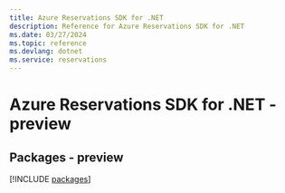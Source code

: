 ```yaml
---
title: Azure Reservations SDK for .NET
description: Reference for Azure Reservations SDK for .NET
ms.date: 03/27/2024
ms.topic: reference
ms.devlang: dotnet
ms.service: reservations
---
```

# Azure Reservations SDK for .NET - preview
## Packages - preview
[!INCLUDE [packages](reservations-index.md)]